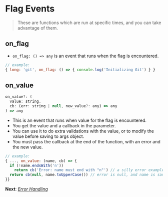 # Flag Events

> These are functions which are run at specific times, and you can take advantage of them.

## on_flag

- `on_flag: () => any` is an event that runs when the flag is encountered.

```js
// example:
{ long: 'git', on_flag: () => { console.log('Initializing Git') } }
```

## on_value

```js
on_value?: (
  value: string,
  cb: (err: string | null, new_value?: any) => any
) => any
```

- This is an event that runs when value for the flag is encountered.
- You get the value and a callback in the parameter.
- You can use it to do extra validations with the value, or to modify the value before saving to args object.
- You must pass the callback at the end of the function, with an error and the new value.

```js
// example:
{ ..., on_value: (name, cb) => {
  if (!name.endsWith('n'))
    return cb('Error: name must end with "n"') // a silly error example.
  return cb(null, name.toUpperCase()) // error is null, and name is saved in uppercase.
}}
```

**Next**: *[Error Handling](src/error_handling.md)*
